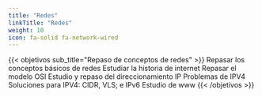 ```yaml
---
title: "Redes"
linkTitle: "Redes"
weight: 10
icon: fa-solid fa-network-wired
---
```




{{< objetivos sub_title="Repaso de conceptos de redes" >}}
Repasar los conceptos básicos de redes
Estudiar la historia de internet
Repasar el modelo OSI
Estudio y repaso del direccionamiento IP
Problemas de IPV4
Soluciones para IPV4: CIDR, VLS; e IPv6
Estudio de www
{{< /objetivos >}}


